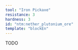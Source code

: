 ```yaml
---
tool: "Iron Pickaxe"
resistance: 3
hardness: 3
id: "ntm:nether_plutonium_ore"
template: "blockEn"
---
```


TODO
